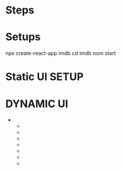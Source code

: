 # Steps
<!-- node.js -->

# Setups
npx create-react-app imdb
cd imdb
nom start

# Static UI SETUP
<!-- main page -->
<!-- navbar -->
<!-- banner -->
<!-- Trending movies -->
<!-- Pagination -->
<!-- Responsive -->

<!-- Routing -->
<!-- npm react-router-dom -->

# DYNAMIC UI
<!-- Paginaition -->
 * <!-- tmdb -->
   * <!--  Api Request axios -->
   * <!-- loader -->
   * <!--remove loader and show content  -->
   * <!-- React component communication -->
   * <!-- adding favourite emoji -->
   * <!--  seaching sorting filtering -->
   * <!--  hosting -> netlify -->